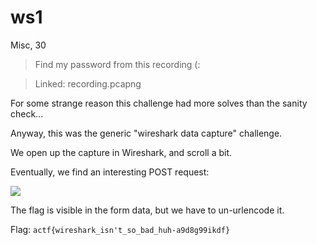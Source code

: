 # ws1
Misc, 30

> Find my password from this recording (:

> Linked: recording.pcapng

For some strange reason this challenge had more solves than the sanity check...

Anyway, this was the generic "wireshark data capture" challenge.

We open up the capture in Wireshark, and scroll a bit.

Eventually, we find an interesting POST request:

![](https://i.imgur.com/3AyCs9c.png)

The flag is visible in the form data, but we have to un-urlencode it.

Flag: `actf{wireshark_isn't_so_bad_huh-a9d8g99ikdf}`